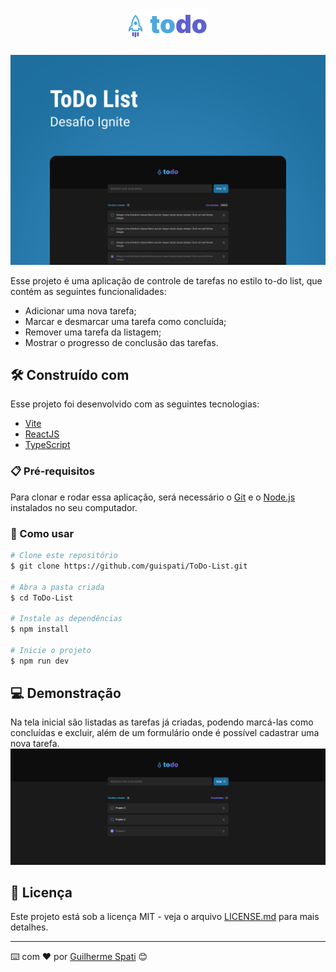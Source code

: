 <h1 align="center">
    <img src=".github/logo.png" alt="Ignite Timer" title="Ignite Timer" />
</h1>

<span align="center">
    <img src=".github/cover.png" alt="Capa Ignite Timer" title="Capa Ignite Timer" />
</span>

Esse projeto é uma aplicação de controle de tarefas no estilo to-do list, que contém as seguintes funcionalidades:
- Adicionar uma nova tarefa;
- Marcar e desmarcar uma tarefa como concluída;
- Remover uma tarefa da listagem;
- Mostrar o progresso de conclusão das tarefas.

## 🛠️ Construído com

Esse projeto foi desenvolvido com as seguintes tecnologias:

- [Vite](https://vitejs.dev)
- [ReactJS](https://reactjs.org)
- [TypeScript](https://www.typescriptlang.org/)

### 📋 Pré-requisitos

Para clonar e rodar essa aplicação, será necessário o [Git](https://git-scm.com) e o [Node.js](https://nodejs.org/en/) instalados no seu computador.

### 🔧 Como usar

```bash
# Clone este repositório
$ git clone https://github.com/guispati/ToDo-List.git

# Abra a pasta criada
$ cd ToDo-List

# Instale as dependências
$ npm install

# Inicie o projeto
$ npm run dev
```

## 💻 Demonstração

Na tela inicial são listadas as tarefas já criadas, podendo marcá-las como concluídas e excluir, além de um formulário onde é possível cadastrar uma nova tarefa.
<img src=".github/home.png" alt="Tela inicial da aplicação" title="Tela inicial da aplicação" />

## 📄 Licença

Este projeto está sob a licença MIT - veja o arquivo [LICENSE.md](LICENSE.md) para mais detalhes.

---
⌨️ com ❤️ por [Guilherme Spati](https://github.com/guispati) 😊